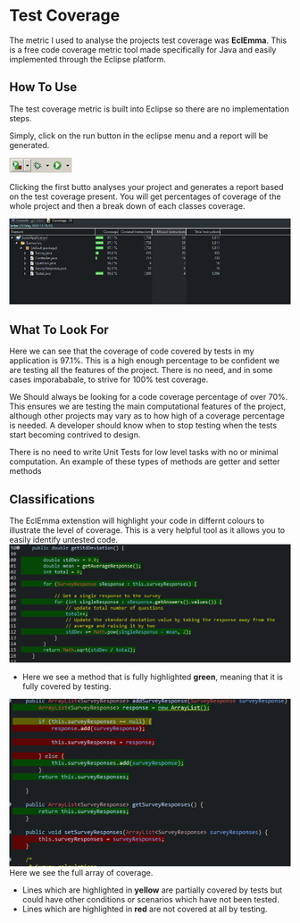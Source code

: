 # Test Coverage
The metric I used to analyse the projects test coverage was **EclEmma**. This is a free code coverage metric tool made specifically for Java and easily implemented through the Eclipse platform. 

## How To Use
The test coverage metric is built into Eclipse so there are no implementation steps. 

Simply, click on the run button in the eclipse menu and a report will be generated.

![Image of Launch](Images/launchtoolbar.gif)

Clicking the first butto analyses your project and generates a report based on the test coverage present. You will get percentages of coverage of the whole project and then a break down of each classes coverage. 


![Image of Test Coverage Percentage](Images/testCoverage.png)

## What To Look For
Here we can see that the coverage of code covered by tests in my application is 97.1%. This is a high enough percentage to be confident we are testing all the features of the project. There is no need, and in some cases imporababale, to strive for 100% test coverage. 

We Should always be looking for a code coverage percentage of over 70%. This ensures we are testing the main computational features of the project, although other projects may vary as to how high of a coverage percentage is needed. A developer should know when to stop testing when the tests start becoming contrived to design. 

There is no need to write Unit Tests for low level tasks with no or minimal computation. An example of these types of methods are getter and setter methods 

## Classifications
The EclEmma extenstion will highlight your code in differnt colours to illustrate the level of coverage. This is a very helpful tool as it allows you to easily identify untested code.
![Image of method with Full Test Coverage ](Images/Green.png)
- Here we see a method that is fully highlighted **green**, meaning that it is fully covered by testing. 


![Image of method with Full Test Coverage ](Images/diff.png)
Here we see the full array of coverage.
- Lines which are highlighted in **yellow** are partially covered by tests but could have other conditions or scenarios which have not been tested.
- Lines which are highlighted in **red** are not covered at all by testing.